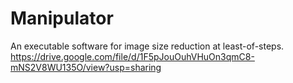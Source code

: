 # Manipulator
An executable software for image size reduction at least-of-steps.
https://drive.google.com/file/d/1F5pJouOuhVHuOn3qmC8-mNS2V8WU135O/view?usp=sharing
